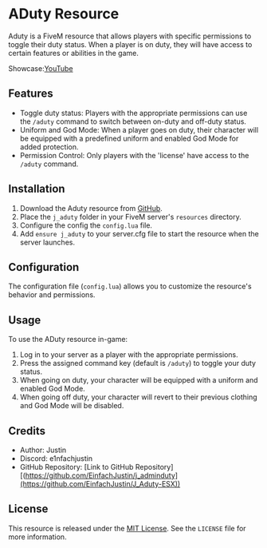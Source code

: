 # ADuty Resource

Aduty is a FiveM resource that allows players with specific permissions to toggle their duty status. When a player is on duty, they will have access to certain features or abilities in the game.

Showcase:[YouTube](https://www.youtube.com/watch?v=I3s4MHwtdU0)
## Features

- Toggle duty status: Players with the appropriate permissions can use the `/aduty` command to switch between on-duty and off-duty status.
- Uniform and God Mode: When a player goes on duty, their character will be equipped with a predefined uniform and enabled God Mode for added protection.
- Permission Control: Only players with the 'license' have access to the `/aduty` command.

## Installation

1. Download the Aduty resource from [GitHub]([[https://github.com/EinfachJustin/j_adminduty]](https://github.com/EinfachJustin/J_Aduty-ESX)).
2. Place the `j_aduty` folder in your FiveM server's `resources` directory.
3. Configure the config the `config.lua` file.
4. Add `ensure j_aduty` to your server.cfg file to start the resource when the server launches.

## Configuration

The configuration file (`config.lua`) allows you to customize the resource's behavior and permissions.


## Usage

To use the ADuty resource in-game:

1. Log in to your server as a player with the appropriate permissions.
2. Press the assigned command key (default is `/aduty`) to toggle your duty status.
3. When going on duty, your character will be equipped with a uniform and enabled God Mode.
4. When going off duty, your character will revert to their previous clothing and God Mode will be disabled.

## Credits

- Author: Justin 
- Discord: e1nfachjustin
- GitHub Repository: [Link to GitHub Repository][(https://github.com/EinfachJustin/j_adminduty](https://github.com/EinfachJustin/J_Aduty-ESX))

## License

This resource is released under the [MIT License](https://opensource.org/licenses/MIT). See the `LICENSE` file for more information.
